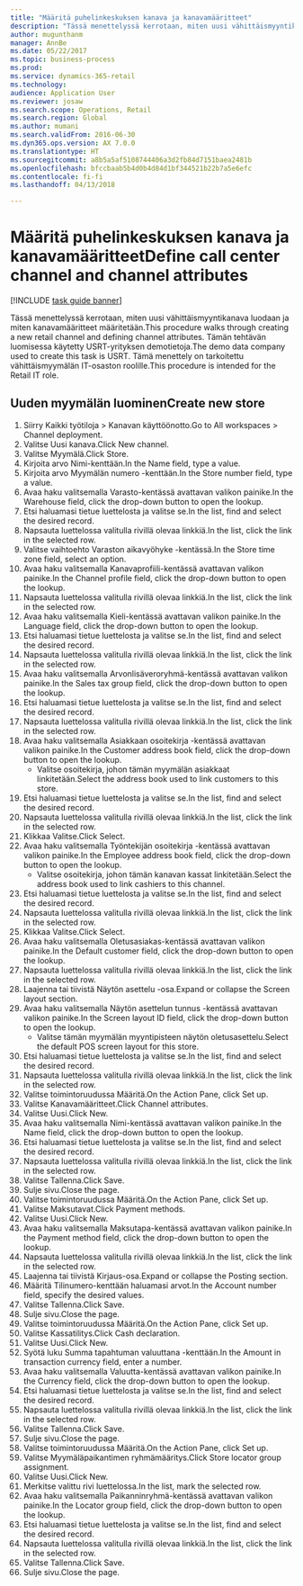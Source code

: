 ```yaml
--- 
title: "Määritä puhelinkeskuksen kanava ja kanavamääritteet"
description: "Tässä menettelyssä kerrotaan, miten uusi vähittäismyyntikanava luodaan ja miten kanavamääritteet määritetään."
author: mugunthanm
manager: AnnBe
ms.date: 05/22/2017
ms.topic: business-process
ms.prod: 
ms.service: dynamics-365-retail
ms.technology: 
audience: Application User
ms.reviewer: josaw
ms.search.scope: Operations, Retail
ms.search.region: Global
ms.author: mumani
ms.search.validFrom: 2016-06-30
ms.dyn365.ops.version: AX 7.0.0
ms.translationtype: HT
ms.sourcegitcommit: a8b5a5af5108744406a3d2fb84d7151baea2481b
ms.openlocfilehash: bfccbaab5b4d0b4d84d1bf344521b22b7a5e6efc
ms.contentlocale: fi-fi
ms.lasthandoff: 04/13/2018

---
```

# <a name="define-call-center-channel-and-channel-attributes"></a><span data-ttu-id="f94fe-103">Määritä puhelinkeskuksen kanava ja kanavamääritteet</span><span class="sxs-lookup"><span data-stu-id="f94fe-103">Define call center channel and channel attributes</span></span>

[!INCLUDE [task guide banner](../includes/task-guide-banner.md)]

<span data-ttu-id="f94fe-104">Tässä menettelyssä kerrotaan, miten uusi vähittäismyyntikanava luodaan ja miten kanavamääritteet määritetään.</span><span class="sxs-lookup"><span data-stu-id="f94fe-104">This procedure walks through creating a new retail channel and defining channel attributes.</span></span> <span data-ttu-id="f94fe-105">Tämän tehtävän luomisessa käytetty USRT-yrityksen demotietoja.</span><span class="sxs-lookup"><span data-stu-id="f94fe-105">The demo data company used to create this task is USRT.</span></span> <span data-ttu-id="f94fe-106">Tämä menettely on tarkoitettu vähittäismyymälän IT-osaston roolille.</span><span class="sxs-lookup"><span data-stu-id="f94fe-106">This procedure is intended for the Retail IT role.</span></span>


## <a name="create-new-store"></a><span data-ttu-id="f94fe-107">Uuden myymälän luominen</span><span class="sxs-lookup"><span data-stu-id="f94fe-107">Create new store</span></span>
1. <span data-ttu-id="f94fe-108">Siirry Kaikki työtiloja > Kanavan käyttöönotto.</span><span class="sxs-lookup"><span data-stu-id="f94fe-108">Go to All workspaces > Channel deployment.</span></span>
2. <span data-ttu-id="f94fe-109">Valitse Uusi kanava.</span><span class="sxs-lookup"><span data-stu-id="f94fe-109">Click New channel.</span></span>
3. <span data-ttu-id="f94fe-110">Valitse Myymälä.</span><span class="sxs-lookup"><span data-stu-id="f94fe-110">Click Store.</span></span>
4. <span data-ttu-id="f94fe-111">Kirjoita arvo Nimi-kenttään.</span><span class="sxs-lookup"><span data-stu-id="f94fe-111">In the Name field, type a value.</span></span>
5. <span data-ttu-id="f94fe-112">Kirjoita arvo Myymälän numero -kenttään.</span><span class="sxs-lookup"><span data-stu-id="f94fe-112">In the Store number field, type a value.</span></span>
6. <span data-ttu-id="f94fe-113">Avaa haku valitsemalla Varasto-kentässä avattavan valikon painike.</span><span class="sxs-lookup"><span data-stu-id="f94fe-113">In the Warehouse field, click the drop-down button to open the lookup.</span></span>
7. <span data-ttu-id="f94fe-114">Etsi haluamasi tietue luettelosta ja valitse se.</span><span class="sxs-lookup"><span data-stu-id="f94fe-114">In the list, find and select the desired record.</span></span>
8. <span data-ttu-id="f94fe-115">Napsauta luettelossa valitulla rivillä olevaa linkkiä.</span><span class="sxs-lookup"><span data-stu-id="f94fe-115">In the list, click the link in the selected row.</span></span>
9. <span data-ttu-id="f94fe-116">Valitse vaihtoehto Varaston aikavyöhyke -kentässä.</span><span class="sxs-lookup"><span data-stu-id="f94fe-116">In the Store time zone field, select an option.</span></span>
10. <span data-ttu-id="f94fe-117">Avaa haku valitsemalla Kanavaprofiili-kentässä avattavan valikon painike.</span><span class="sxs-lookup"><span data-stu-id="f94fe-117">In the Channel profile field, click the drop-down button to open the lookup.</span></span>
11. <span data-ttu-id="f94fe-118">Napsauta luettelossa valitulla rivillä olevaa linkkiä.</span><span class="sxs-lookup"><span data-stu-id="f94fe-118">In the list, click the link in the selected row.</span></span>
12. <span data-ttu-id="f94fe-119">Avaa haku valitsemalla Kieli-kentässä avattavan valikon painike.</span><span class="sxs-lookup"><span data-stu-id="f94fe-119">In the Language field, click the drop-down button to open the lookup.</span></span>
13. <span data-ttu-id="f94fe-120">Etsi haluamasi tietue luettelosta ja valitse se.</span><span class="sxs-lookup"><span data-stu-id="f94fe-120">In the list, find and select the desired record.</span></span>
14. <span data-ttu-id="f94fe-121">Napsauta luettelossa valitulla rivillä olevaa linkkiä.</span><span class="sxs-lookup"><span data-stu-id="f94fe-121">In the list, click the link in the selected row.</span></span>
15. <span data-ttu-id="f94fe-122">Avaa haku valitsemalla Arvonlisäveroryhmä-kentässä avattavan valikon painike.</span><span class="sxs-lookup"><span data-stu-id="f94fe-122">In the Sales tax group field, click the drop-down button to open the lookup.</span></span>
16. <span data-ttu-id="f94fe-123">Etsi haluamasi tietue luettelosta ja valitse se.</span><span class="sxs-lookup"><span data-stu-id="f94fe-123">In the list, find and select the desired record.</span></span>
17. <span data-ttu-id="f94fe-124">Napsauta luettelossa valitulla rivillä olevaa linkkiä.</span><span class="sxs-lookup"><span data-stu-id="f94fe-124">In the list, click the link in the selected row.</span></span>
18. <span data-ttu-id="f94fe-125">Avaa haku valitsemalla Asiakkaan osoitekirja -kentässä avattavan valikon painike.</span><span class="sxs-lookup"><span data-stu-id="f94fe-125">In the Customer address book field, click the drop-down button to open the lookup.</span></span>
    * <span data-ttu-id="f94fe-126">Valitse osoitekirja, johon tämän myymälän asiakkaat linkitetään.</span><span class="sxs-lookup"><span data-stu-id="f94fe-126">Select the address book used to link customers to this store.</span></span>  
19. <span data-ttu-id="f94fe-127">Etsi haluamasi tietue luettelosta ja valitse se.</span><span class="sxs-lookup"><span data-stu-id="f94fe-127">In the list, find and select the desired record.</span></span>
20. <span data-ttu-id="f94fe-128">Napsauta luettelossa valitulla rivillä olevaa linkkiä.</span><span class="sxs-lookup"><span data-stu-id="f94fe-128">In the list, click the link in the selected row.</span></span>
21. <span data-ttu-id="f94fe-129">Klikkaa Valitse.</span><span class="sxs-lookup"><span data-stu-id="f94fe-129">Click Select.</span></span>
22. <span data-ttu-id="f94fe-130">Avaa haku valitsemalla Työntekijän osoitekirja -kentässä avattavan valikon painike.</span><span class="sxs-lookup"><span data-stu-id="f94fe-130">In the Employee address book field, click the drop-down button to open the lookup.</span></span>
    * <span data-ttu-id="f94fe-131">Valitse osoitekirja, johon tämän kanavan kassat linkitetään.</span><span class="sxs-lookup"><span data-stu-id="f94fe-131">Select the address book used to link cashiers to this channel.</span></span>  
23. <span data-ttu-id="f94fe-132">Etsi haluamasi tietue luettelosta ja valitse se.</span><span class="sxs-lookup"><span data-stu-id="f94fe-132">In the list, find and select the desired record.</span></span>
24. <span data-ttu-id="f94fe-133">Napsauta luettelossa valitulla rivillä olevaa linkkiä.</span><span class="sxs-lookup"><span data-stu-id="f94fe-133">In the list, click the link in the selected row.</span></span>
25. <span data-ttu-id="f94fe-134">Klikkaa Valitse.</span><span class="sxs-lookup"><span data-stu-id="f94fe-134">Click Select.</span></span>
26. <span data-ttu-id="f94fe-135">Avaa haku valitsemalla Oletusasiakas-kentässä avattavan valikon painike.</span><span class="sxs-lookup"><span data-stu-id="f94fe-135">In the Default customer field, click the drop-down button to open the lookup.</span></span>
27. <span data-ttu-id="f94fe-136">Napsauta luettelossa valitulla rivillä olevaa linkkiä.</span><span class="sxs-lookup"><span data-stu-id="f94fe-136">In the list, click the link in the selected row.</span></span>
28. <span data-ttu-id="f94fe-137">Laajenna tai tiivistä Näytön asettelu -osa.</span><span class="sxs-lookup"><span data-stu-id="f94fe-137">Expand or collapse the Screen layout section.</span></span>
29. <span data-ttu-id="f94fe-138">Avaa haku valitsemalla Näytön asettelun tunnus -kentässä avattavan valikon painike.</span><span class="sxs-lookup"><span data-stu-id="f94fe-138">In the Screen layout ID field, click the drop-down button to open the lookup.</span></span>
    * <span data-ttu-id="f94fe-139">Valitse tämän myymälän myyntipisteen näytön oletusasettelu.</span><span class="sxs-lookup"><span data-stu-id="f94fe-139">Select the default POS screen layout for this store.</span></span>  
30. <span data-ttu-id="f94fe-140">Etsi haluamasi tietue luettelosta ja valitse se.</span><span class="sxs-lookup"><span data-stu-id="f94fe-140">In the list, find and select the desired record.</span></span>
31. <span data-ttu-id="f94fe-141">Napsauta luettelossa valitulla rivillä olevaa linkkiä.</span><span class="sxs-lookup"><span data-stu-id="f94fe-141">In the list, click the link in the selected row.</span></span>
32. <span data-ttu-id="f94fe-142">Valitse toimintoruudussa Määritä.</span><span class="sxs-lookup"><span data-stu-id="f94fe-142">On the Action Pane, click Set up.</span></span>
33. <span data-ttu-id="f94fe-143">Valitse Kanavamääritteet.</span><span class="sxs-lookup"><span data-stu-id="f94fe-143">Click Channel attributes.</span></span>
34. <span data-ttu-id="f94fe-144">Valitse Uusi.</span><span class="sxs-lookup"><span data-stu-id="f94fe-144">Click New.</span></span>
35. <span data-ttu-id="f94fe-145">Avaa haku valitsemalla Nimi-kentässä avattavan valikon painike.</span><span class="sxs-lookup"><span data-stu-id="f94fe-145">In the Name field, click the drop-down button to open the lookup.</span></span>
36. <span data-ttu-id="f94fe-146">Etsi haluamasi tietue luettelosta ja valitse se.</span><span class="sxs-lookup"><span data-stu-id="f94fe-146">In the list, find and select the desired record.</span></span>
37. <span data-ttu-id="f94fe-147">Napsauta luettelossa valitulla rivillä olevaa linkkiä.</span><span class="sxs-lookup"><span data-stu-id="f94fe-147">In the list, click the link in the selected row.</span></span>
38. <span data-ttu-id="f94fe-148">Valitse Tallenna.</span><span class="sxs-lookup"><span data-stu-id="f94fe-148">Click Save.</span></span>
39. <span data-ttu-id="f94fe-149">Sulje sivu.</span><span class="sxs-lookup"><span data-stu-id="f94fe-149">Close the page.</span></span>
40. <span data-ttu-id="f94fe-150">Valitse toimintoruudussa Määritä.</span><span class="sxs-lookup"><span data-stu-id="f94fe-150">On the Action Pane, click Set up.</span></span>
41. <span data-ttu-id="f94fe-151">Valitse Maksutavat.</span><span class="sxs-lookup"><span data-stu-id="f94fe-151">Click Payment methods.</span></span>
42. <span data-ttu-id="f94fe-152">Valitse Uusi.</span><span class="sxs-lookup"><span data-stu-id="f94fe-152">Click New.</span></span>
43. <span data-ttu-id="f94fe-153">Avaa haku valitsemalla Maksutapa-kentässä avattavan valikon painike.</span><span class="sxs-lookup"><span data-stu-id="f94fe-153">In the Payment method field, click the drop-down button to open the lookup.</span></span>
44. <span data-ttu-id="f94fe-154">Napsauta luettelossa valitulla rivillä olevaa linkkiä.</span><span class="sxs-lookup"><span data-stu-id="f94fe-154">In the list, click the link in the selected row.</span></span>
45. <span data-ttu-id="f94fe-155">Laajenna tai tiivistä Kirjaus-osa.</span><span class="sxs-lookup"><span data-stu-id="f94fe-155">Expand or collapse the Posting section.</span></span>
46. <span data-ttu-id="f94fe-156">Määritä Tilinumero-kenttään haluamasi arvot.</span><span class="sxs-lookup"><span data-stu-id="f94fe-156">In the Account number field, specify the desired values.</span></span>
47. <span data-ttu-id="f94fe-157">Valitse Tallenna.</span><span class="sxs-lookup"><span data-stu-id="f94fe-157">Click Save.</span></span>
48. <span data-ttu-id="f94fe-158">Sulje sivu.</span><span class="sxs-lookup"><span data-stu-id="f94fe-158">Close the page.</span></span>
49. <span data-ttu-id="f94fe-159">Valitse toimintoruudussa Määritä.</span><span class="sxs-lookup"><span data-stu-id="f94fe-159">On the Action Pane, click Set up.</span></span>
50. <span data-ttu-id="f94fe-160">Valitse Kassatilitys.</span><span class="sxs-lookup"><span data-stu-id="f94fe-160">Click Cash declaration.</span></span>
51. <span data-ttu-id="f94fe-161">Valitse Uusi.</span><span class="sxs-lookup"><span data-stu-id="f94fe-161">Click New.</span></span>
52. <span data-ttu-id="f94fe-162">Syötä luku Summa tapahtuman valuuttana -kenttään.</span><span class="sxs-lookup"><span data-stu-id="f94fe-162">In the Amount in transaction currency field, enter a number.</span></span>
53. <span data-ttu-id="f94fe-163">Avaa haku valitsemalla Valuutta-kentässä avattavan valikon painike.</span><span class="sxs-lookup"><span data-stu-id="f94fe-163">In the Currency field, click the drop-down button to open the lookup.</span></span>
54. <span data-ttu-id="f94fe-164">Etsi haluamasi tietue luettelosta ja valitse se.</span><span class="sxs-lookup"><span data-stu-id="f94fe-164">In the list, find and select the desired record.</span></span>
55. <span data-ttu-id="f94fe-165">Napsauta luettelossa valitulla rivillä olevaa linkkiä.</span><span class="sxs-lookup"><span data-stu-id="f94fe-165">In the list, click the link in the selected row.</span></span>
56. <span data-ttu-id="f94fe-166">Valitse Tallenna.</span><span class="sxs-lookup"><span data-stu-id="f94fe-166">Click Save.</span></span>
57. <span data-ttu-id="f94fe-167">Sulje sivu.</span><span class="sxs-lookup"><span data-stu-id="f94fe-167">Close the page.</span></span>
58. <span data-ttu-id="f94fe-168">Valitse toimintoruudussa Määritä.</span><span class="sxs-lookup"><span data-stu-id="f94fe-168">On the Action Pane, click Set up.</span></span>
59. <span data-ttu-id="f94fe-169">Valitse Myymäläpaikantimen ryhmämääritys.</span><span class="sxs-lookup"><span data-stu-id="f94fe-169">Click Store locator group assignment.</span></span>
60. <span data-ttu-id="f94fe-170">Valitse Uusi.</span><span class="sxs-lookup"><span data-stu-id="f94fe-170">Click New.</span></span>
61. <span data-ttu-id="f94fe-171">Merkitse valittu rivi luettelossa.</span><span class="sxs-lookup"><span data-stu-id="f94fe-171">In the list, mark the selected row.</span></span>
62. <span data-ttu-id="f94fe-172">Avaa haku valitsemalla Paikanninryhmä-kentässä avattavan valikon painike.</span><span class="sxs-lookup"><span data-stu-id="f94fe-172">In the Locator group field, click the drop-down button to open the lookup.</span></span>
63. <span data-ttu-id="f94fe-173">Etsi haluamasi tietue luettelosta ja valitse se.</span><span class="sxs-lookup"><span data-stu-id="f94fe-173">In the list, find and select the desired record.</span></span>
64. <span data-ttu-id="f94fe-174">Napsauta luettelossa valitulla rivillä olevaa linkkiä.</span><span class="sxs-lookup"><span data-stu-id="f94fe-174">In the list, click the link in the selected row.</span></span>
65. <span data-ttu-id="f94fe-175">Valitse Tallenna.</span><span class="sxs-lookup"><span data-stu-id="f94fe-175">Click Save.</span></span>
66. <span data-ttu-id="f94fe-176">Sulje sivu.</span><span class="sxs-lookup"><span data-stu-id="f94fe-176">Close the page.</span></span>


